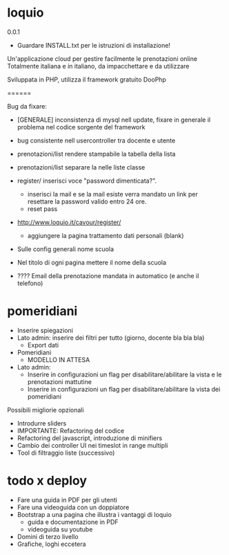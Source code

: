 loquio
======
0.0.1

+ Guardare INSTALL.txt per le istruzioni di installazione!

Un'applicazione cloud per gestire facilmente le prenotazioni online
Totalmente italiana e in italiano, da impacchettare e da utilizzare

Sviluppata in PHP, utilizza il framework gratuito DooPhp


======

Bug da fixare:
* [GENERALE] inconsistenza di mysql nell update, fixare in generale il problema nel codice sorgente del framework
* bug consistente nell usercontroller tra docente e utente
* prenotazioni/list rendere stampabile la tabella della lista
* prenotazioni/list separare la nelle liste classe
* register/ inserisci voce "password dimenticata?".
    + inserisci la mail e se la mail esiste verra mandato un link per resettare la password valido entro 24 ore.
    + reset pass
* http://www.loquio.it/cavour/register/
    + aggiungere la pagina trattamento dati personali (blank)
* Sulle config generali nome scuola
* Nel titolo di ogni pagina mettere il nome della scuola

* ???? Email della prenotazione mandata in automatico (e anche il telefono)


pomeridiani
======

* Inserire spiegazioni
* Lato admin: inserire dei filtri per tutto (giorno, docente bla bla bla)
    + Export dati
* Pomeridiani
    + MODELLO IN ATTESA
* Lato admin:
    + Inserire in configurazioni un flag per disabilitare/abilitare la vista e le prenotazioni mattutine
    + Inserire in configurazioni un flag per disabilitare/abilitare la vista dei pomeridiani

Possibili migliorie opzionali
+ Introdurre sliders
+ IMPORTANTE: Refactoring del codice
+ Refactoring del javascript, introduzione di minifiers
+ Cambio dei controller UI nei timeslot in range multipli
+ Tool di filtraggio liste (successivo)


todo x deploy
======

* Fare una guida in PDF per gli utenti
* Fare una videoguida con un doppiatore
* Bootstrap a una pagina che illustra i vantaggi di loquio
    + guida e documentazione in PDF
    + videoguida su youtube
* Domini di terzo livello
* Grafiche, loghi eccetera